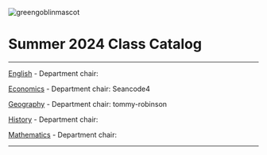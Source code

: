 ![greengoblinmascot](media/gg.jpeg)
# Summer 2024 Class Catalog
---

[English](english.md) - Department chair: <github username>

[Economics](economics.md) - Department chair: Seancode4

[Geography](geography.md) - Department chair: tommy-robinson

[History](history.md) - Department chair: <Bora-Bozdogan>

[Mathematics](math.md) - Department chair: <github username>

---

